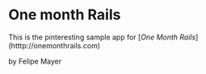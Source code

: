 # One month Rails

This is the pinteresting sample app for [*One Month Rails*] (htttp://onemonthrails.com)

by Felipe Mayer
